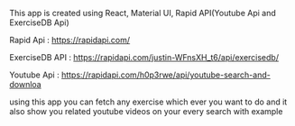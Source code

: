 This app is created using 
React, Material UI, Rapid API(Youtube Api and ExerciseDB Api)

Rapid Api : https://rapidapi.com/


ExerciseDB API : https://rapidapi.com/justin-WFnsXH_t6/api/exercisedb/



Youtube Api : https://rapidapi.com/h0p3rwe/api/youtube-search-and-downloa

using this app you can fetch any exercise which ever you want to do and it also show you related youtube videos on your every search  with example
